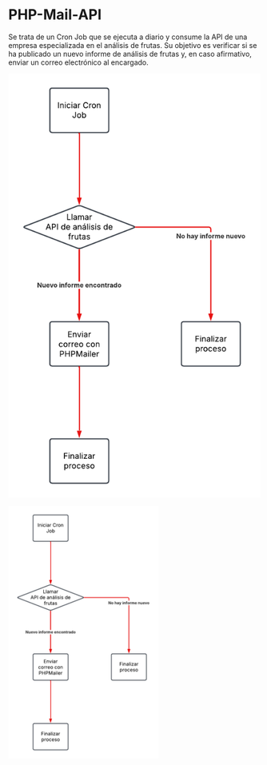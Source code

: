 # PHP-Mail-API
Se trata de un Cron Job que se ejecuta a diario y consume la API de una empresa especializada en el análisis de frutas. Su objetivo es verificar si se ha publicado un nuevo informe de análisis de frutas y, en caso afirmativo, enviar un correo electrónico al encargado.

![Descripción de la imagen](images/Diagrama_API_Mailer.png)

<img src="images/Diagrama_API_Mailer.png" alt="Descripción" width="300">
